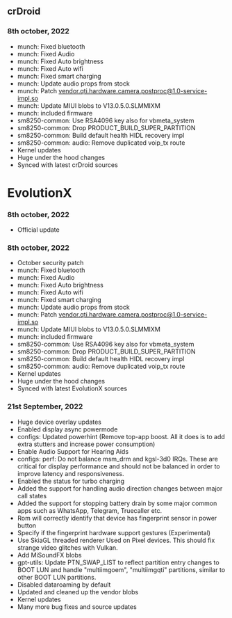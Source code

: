 ## crDroid
### 8th october, 2022

* munch: Fixed bluetooth
* munch: Fixed Audio
* munch: Fixed Auto brightness
* munch: Fixed Auto wifi
* munch: Fixed smart charging
* munch: Update audio props from stock
* munch: Patch vendor.qti.hardware.camera.postproc@1.0-service-impl.so
* munch: Update MIUI blobs to V13.0.5.0.SLMMIXM
* munch: included firmware
* sm8250-common: Use RSA4096 key also for vbmeta_system
* sm8250-common: Drop PRODUCT_BUILD_SUPER_PARTITION
* sm8250-common: Build default health HIDL recovery impl
* sm8250-common: audio: Remove duplicated voip_tx route
* Kernel updates
* Huge under the hood changes
* Synced with latest crDroid sources

# EvolutionX
### 8th october, 2022
* Official update

### 8th october, 2022
* October security patch
* munch: Fixed bluetooth
* munch: Fixed Audio
* munch: Fixed Auto brightness
* munch: Fixed Auto wifi
* munch: Fixed smart charging
* munch: Update audio props from stock
* munch: Patch vendor.qti.hardware.camera.postproc@1.0-service-impl.so
* munch: Update MIUI blobs to V13.0.5.0.SLMMIXM
* munch: included firmware
* sm8250-common: Use RSA4096 key also for vbmeta_system
* sm8250-common: Drop PRODUCT_BUILD_SUPER_PARTITION
* sm8250-common: Build default health HIDL recovery impl
* sm8250-common: audio: Remove duplicated voip_tx route
* Kernel updates
* Huge under the hood changes
* Synced with latest EvolutionX sources

### 21st September, 2022

* Huge device overlay updates
* Enabled display async powermode
* configs: Updated powerhint (Remove top-app boost. All it does is to add extra stutters and increase power consumption)
* Enable Audio Support for Hearing Aids
* configs: perf: Do not balance msm_drm and kgsl-3d0 IRQs. These are critical for display performance and should not be balanced in order to improve latency and responsiveness.
* Enabled the status for turbo charging
* Added the support for handling audio direction changes between major call states
* Added the support for stopping battery drain by some major common apps such as WhatsApp, Telegram, Truecaller etc.
* Rom will correctly identify that device has fingerprint sensor in power button
* Specify if the fingerprint hardware support gestures (Experimental)
* Use SkiaGL threaded renderer Used on Pixel devices. This should fix strange video glitches with Vulkan.
* Add MiSoundFX blobs
* gpt-utils: Update PTN_SWAP_LIST to reflect partition entry changes   to BOOT LUN and handle "multiimgoem", "multiimgqti"   partitions, similar to other BOOT LUN partitions.
* Disabled dataroaming by default
* Updated and cleaned up the vendor blobs
* Kernel updates
* Many more bug fixes and source updates
